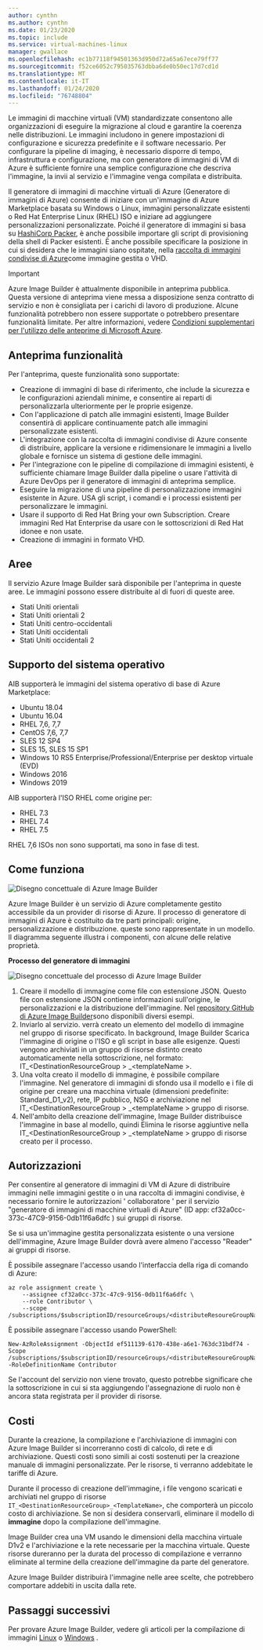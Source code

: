 ```yaml
---
author: cynthn
ms.author: cynthn
ms.date: 01/23/2020
ms.topic: include
ms.service: virtual-machines-linux
manager: gwallace
ms.openlocfilehash: ec1b77118f94501363d950d72a65a67ece79ff77
ms.sourcegitcommit: f52ce6052c795035763dbba6de0b50ec17d7cd1d
ms.translationtype: MT
ms.contentlocale: it-IT
ms.lasthandoff: 01/24/2020
ms.locfileid: "76748804"
---
```

Le immagini di macchine virtuali (VM) standardizzate consentono alle organizzazioni di eseguire la migrazione al cloud e garantire la coerenza nelle distribuzioni. Le immagini includono in genere impostazioni di configurazione e sicurezza predefinite e il software necessario. Per configurare la pipeline di imaging, è necessario disporre di tempo, infrastruttura e configurazione, ma con generatore di immagini di VM di Azure è sufficiente fornire una semplice configurazione che descriva l'immagine, la invii al servizio e l'immagine venga compilata e distribuita.
 
Il generatore di immagini di macchine virtuali di Azure (Generatore di immagini di Azure) consente di iniziare con un'immagine di Azure Marketplace basata su Windows o Linux, immagini personalizzate esistenti o Red Hat Enterprise Linux (RHEL) ISO e iniziare ad aggiungere personalizzazioni personalizzate. Poiché il generatore di immagini si basa su [HashiCorp Packer](https://packer.io/), è anche possibile importare gli script di provisioning della shell di Packer esistenti. È anche possibile specificare la posizione in cui si desidera che le immagini siano ospitate, nella [raccolta di immagini condivise di Azure](https://docs.microsoft.com/azure/virtual-machines/windows/shared-image-galleries)come immagine gestita o VHD.

> [!IMPORTANT]
> Azure Image Builder è attualmente disponibile in anteprima pubblica.
> Questa versione di anteprima viene messa a disposizione senza contratto di servizio e non è consigliata per i carichi di lavoro di produzione. Alcune funzionalità potrebbero non essere supportate o potrebbero presentare funzionalità limitate. Per altre informazioni, vedere [Condizioni supplementari per l'utilizzo delle anteprime di Microsoft Azure](https://azure.microsoft.com/support/legal/preview-supplemental-terms/).

## <a name="preview-features"></a>Anteprima funzionalità

Per l'anteprima, queste funzionalità sono supportate:

- Creazione di immagini di base di riferimento, che include la sicurezza e le configurazioni aziendali minime, e consentire ai reparti di personalizzarla ulteriormente per le proprie esigenze.
- Con l'applicazione di patch alle immagini esistenti, Image Builder consentirà di applicare continuamente patch alle immagini personalizzate esistenti.
- L'integrazione con la raccolta di immagini condivise di Azure consente di distribuire, applicare la versione e ridimensionare le immagini a livello globale e fornisce un sistema di gestione delle immagini.
- Per l'integrazione con le pipeline di compilazione di immagini esistenti, è sufficiente chiamare Image Builder dalla pipeline o usare l'attività di Azure DevOps per il generatore di immagini di anteprima semplice.
- Eseguire la migrazione di una pipeline di personalizzazione immagini esistente in Azure. USA gli script, i comandi e i processi esistenti per personalizzare le immagini.
- Usare il supporto di Red Hat Bring your own Subscription. Creare immagini Red Hat Enterprise da usare con le sottoscrizioni di Red Hat idonee e non usate.
- Creazione di immagini in formato VHD.
 

## <a name="regions"></a>Aree
Il servizio Azure Image Builder sarà disponibile per l'anteprima in queste aree. Le immagini possono essere distribuite al di fuori di queste aree.
- Stati Uniti orientali
- Stati Uniti orientali 2
- Stati Uniti centro-occidentali
- Stati Uniti occidentali
- Stati Uniti occidentali 2

## <a name="os-support"></a>Supporto del sistema operativo
AIB supporterà le immagini del sistema operativo di base di Azure Marketplace:
- Ubuntu 18.04
- Ubuntu 16.04
- RHEL 7,6, 7,7
- CentOS 7,6, 7,7
- SLES 12 SP4
- SLES 15, SLES 15 SP1
- Windows 10 RS5 Enterprise/Professional/Enterprise per desktop virtuale (EVD) 
- Windows 2016
- Windows 2019

AIB supporterà l'ISO RHEL come origine per:
- RHEL 7.3
- RHEL 7.4
- RHEL 7.5

RHEL 7,6 ISOs non sono supportati, ma sono in fase di test.

## <a name="how-it-works"></a>Come funziona


![Disegno concettuale di Azure Image Builder](./media/virtual-machines-image-builder-overview/image-builder.png)

Azure Image Builder è un servizio di Azure completamente gestito accessibile da un provider di risorse di Azure. Il processo di generatore di immagini di Azure è costituito da tre parti principali: origine, personalizzazione e distribuzione. queste sono rappresentate in un modello. Il diagramma seguente illustra i componenti, con alcune delle relative proprietà. 
 


**Processo del generatore di immagini** 

![Disegno concettuale del processo di Azure Image Builder](./media/virtual-machines-image-builder-overview/image-builder-process.png)

1. Creare il modello di immagine come file con estensione JSON. Questo file con estensione JSON contiene informazioni sull'origine, le personalizzazioni e la distribuzione dell'immagine. Nel [repository GitHub di Azure Image Builder](https://github.com/danielsollondon/azvmimagebuilder/tree/master/quickquickstarts)sono disponibili diversi esempi.
1. Inviarlo al servizio. verrà creato un elemento del modello di immagine nel gruppo di risorse specificato. In background, Image Builder Scarica l'immagine di origine o l'ISO e gli script in base alle esigenze. Questi vengono archiviati in un gruppo di risorse distinto creato automaticamente nella sottoscrizione, nel formato: IT_\<DestinationResourceGroup > _\<templateName >. 
1. Una volta creato il modello di immagine, è possibile compilare l'immagine. Nel generatore di immagini di sfondo usa il modello e i file di origine per creare una macchina virtuale (dimensioni predefinite: Standard_D1_v2), rete, IP pubblico, NSG e archiviazione nel IT_\<DestinationResourceGroup > _\<templateName > gruppo di risorse.
1. Nell'ambito della creazione dell'immagine, Image Builder distribuisce l'immagine in base al modello, quindi Elimina le risorse aggiuntive nella IT_\<DestinationResourceGroup > _\<templateName > gruppo di risorse creato per il processo.


## <a name="permissions"></a>Autorizzazioni

Per consentire al generatore di immagini di VM di Azure di distribuire immagini nelle immagini gestite o in una raccolta di immagini condivise, è necessario fornire le autorizzazioni ' collaboratore ' per il servizio "generatore di immagini di macchine virtuali di Azure" (ID app: cf32a0cc-373c-47C9-9156-0db11f6a6dfc ) sui gruppi di risorse. 

Se si usa un'immagine gestita personalizzata esistente o una versione dell'immagine, Azure Image Builder dovrà avere almeno l'accesso "Reader" ai gruppi di risorse.

È possibile assegnare l'accesso usando l'interfaccia della riga di comando di Azure:

```azurecli-interactive
az role assignment create \
    --assignee cf32a0cc-373c-47c9-9156-0db11f6a6dfc \
    --role Contributor \
    --scope /subscriptions/$subscriptionID/resourceGroups/<distributeResoureGroupName>
```

È possibile assegnare l'accesso usando PowerShell:

```azurePowerShell-interactive
New-AzRoleAssignment -ObjectId ef511139-6170-438e-a6e1-763dc31bdf74 -Scope /subscriptions/$subscriptionID/resourceGroups/<distributeResoureGroupName> -RoleDefinitionName Contributor
```


Se l'account del servizio non viene trovato, questo potrebbe significare che la sottoscrizione in cui si sta aggiungendo l'assegnazione di ruolo non è ancora stata registrata per il provider di risorse.


## <a name="costs"></a>Costi
Durante la creazione, la compilazione e l'archiviazione di immagini con Azure Image Builder si incorreranno costi di calcolo, di rete e di archiviazione. Questi costi sono simili ai costi sostenuti per la creazione manuale di immagini personalizzate. Per le risorse, ti verranno addebitate le tariffe di Azure. 

Durante il processo di creazione dell'immagine, i file vengono scaricati e archiviati nel gruppo di risorse `IT_<DestinationResourceGroup>_<TemplateName>`, che comporterà un piccolo costo di archiviazione. Se non si desidera conservarli, eliminare il modello di **immagine** dopo la compilazione dell'immagine.
 
Image Builder crea una VM usando le dimensioni della macchina virtuale D1v2 e l'archiviazione e la rete necessarie per la macchina virtuale. Queste risorse dureranno per la durata del processo di compilazione e verranno eliminate al termine della creazione dell'immagine da parte del generatore. 
 
Azure Image Builder distribuirà l'immagine nelle aree scelte, che potrebbero comportare addebiti in uscita dalla rete.
 
## <a name="next-steps"></a>Passaggi successivi 
 
Per provare Azure Image Builder, vedere gli articoli per la compilazione di immagini [Linux](../articles/virtual-machines/linux/image-builder.md) o [Windows](../articles/virtual-machines/windows/image-builder.md) .
 
 
